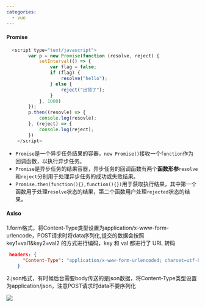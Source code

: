```yaml
---
categories:
  - vue
---
```

#### Promise

```javascript
  <script type="text/javascript">
        var p = new Promise(function (resolve, reject) {
            setInterval(() => {
                var flag = false;
                if (flag) {
                    resolve("hello");
                } else {
                    reject("出错了");
                }
            }, 1000)
        });
        p.then((resovle) => {
            console.log(resovle);
        }, (reject) => {
            console.log(reject);
        })
    </script>
```

* `Promise`是一个异步任务结果的容器，`new Promise()`接收一个`function`作为回调函数，以执行异步任务。
* `Promise`是异步任务的结果容器，异步任务的回调函数有两个**函数形参**`resolve`和`reject`分别用于处理异步任务的成功或失败结果。
* `Promise.then(function(){},function(){})`用于获取执行结果，其中第一个函数用于处理`resolve`状态的结果，第二个函数用户处理`rejected`状态的结果。

#### Axiso

1.form格式，将Content-Type类型设置为application/x-www-form-urlencode，POST请求时将data序列化,提交的数据会按照 key1=val1&key2=val2 的方式进行编码，key 和 val 都进行了 URL 转码

```json
 headers: {
      "Content-Type": "application/x-www-form-urlencoded; charset=utf-8;"
    }
```

2.json格式，有时候后台需要body传送的是json数据，将Content-Type类型设置为application/json，注意POST请求时data不要序列化

![](https://pq3kbw.ch.files.1drv.com/y4pVImJLLHaQ8JD4o1jP7Yc6mxfU-vvKh8p2_2ACC4j8bDt6UApX3pffY0su3509SA_3wHbtnvpVLu3se3FBZ8OuWGexflBicIwms6SqNd0hyKXuAuyoMoVGU1yltaOY1TsBNRW0vkT4277bJ_NJvCXtgoZrrb4Krc5plsnAjKmykscEWxWNFPiSXP0aCPfsrrjQoNrLpy627h9ya3XIG_0rBTQrt7XLL08I4Lkny1wGlk)

